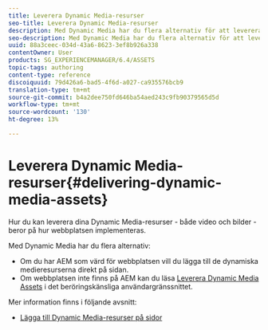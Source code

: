 ```yaml
---
title: Leverera Dynamic Media-resurser
seo-title: Leverera Dynamic Media-resurser
description: Med Dynamic Media har du flera alternativ för att leverera dynamiska medieresurser - både video och bilder - till din webbplats.
seo-description: Med Dynamic Media har du flera alternativ för att leverera dynamiska medieresurser - både video och bilder - till din webbplats.
uuid: 88a3ceec-034d-43a6-8623-3ef8b926a338
contentOwner: User
products: SG_EXPERIENCEMANAGER/6.4/ASSETS
topic-tags: authoring
content-type: reference
discoiquuid: 79d426a6-bad5-4f6d-a027-ca935576bcb9
translation-type: tm+mt
source-git-commit: b4a2dee750fd646ba54aed243c9fb90379565d5d
workflow-type: tm+mt
source-wordcount: '130'
ht-degree: 13%

---
```



# Leverera Dynamic Media-resurser{#delivering-dynamic-media-assets}

Hur du kan leverera dina Dynamic Media-resurser - både video och bilder - beror på hur webbplatsen implementeras.

Med Dynamic Media har du flera alternativ:

* Om du har AEM som värd för webbplatsen vill du lägga till de dynamiska medieresurserna direkt på sidan.
* Om webbplatsen inte finns på AEM kan du läsa [Leverera Dynamic Media Assets](/help/assets/delivering-dynamic-media-assets.md) i det beröringskänsliga användargränssnittet.

Mer information finns i följande avsnitt:

* [Lägga till Dynamic Media-resurser på sidor](/help/sites-classic-ui-authoring/dynamic-media-assets-adding-to-page.md)

